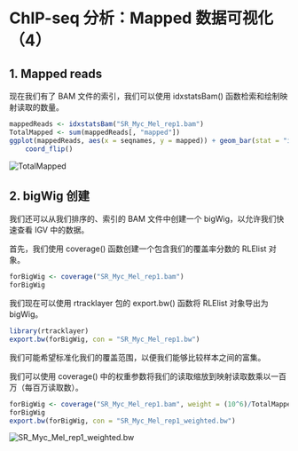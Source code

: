 # ChIP-seq 分析：Mapped 数据可视化（4）



## 1. Mapped reads

现在我们有了 BAM 文件的索引，我们可以使用 idxstatsBam() 函数检索和绘制映射读取的数量。

```R
mappedReads <- idxstatsBam("SR_Myc_Mel_rep1.bam")
TotalMapped <- sum(mappedReads[, "mapped"])
ggplot(mappedReads, aes(x = seqnames, y = mapped)) + geom_bar(stat = "identity") +
    coord_flip()
```

![TotalMapped](https://swindler-typora.oss-cn-chengdu.aliyuncs.com/typora_imgs/image-20230205130810497.png)



## 2. bigWig 创建

我们还可以从我们排序的、索引的 BAM 文件中创建一个 bigWig，以允许我们快速查看 IGV 中的数据。

首先，我们使用 coverage() 函数创建一个包含我们的覆盖率分数的 RLElist 对象。

```R
forBigWig <- coverage("SR_Myc_Mel_rep1.bam")
forBigWig
```

我们现在可以使用 rtracklayer 包的 export.bw() 函数将 RLElist 对象导出为 bigWig。

```R
library(rtracklayer)
export.bw(forBigWig, con = "SR_Myc_Mel_rep1.bw")
```

我们可能希望标准化我们的覆盖范围，以便我们能够比较样本之间的富集。

我们可以使用 coverage() 中的权重参数将我们的读取缩放到映射读取数乘以一百万（每百万读取数）。

```R
forBigWig <- coverage("SR_Myc_Mel_rep1.bam", weight = (10^6)/TotalMapped)
forBigWig
export.bw(forBigWig, con = "SR_Myc_Mel_rep1_weighted.bw")
```

![SR_Myc_Mel_rep1_weighted.bw](https://swindler-typora.oss-cn-chengdu.aliyuncs.com/typora_imgs/image-20230205131003524.png)